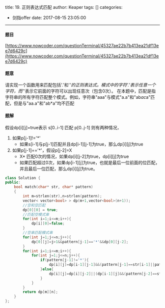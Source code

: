 title: 19. 正则表达式匹配
author: Keaper
tags: []
categories:
  - 剑指offer
date: 2017-08-15 23:05:00
---
#### 题目
[https://www.nowcoder.com/questionTerminal/45327ae22b7b413ea21df13ee7d6429c](https://www.nowcoder.com/questionTerminal/45327ae22b7b413ea21df13ee7d6429c)
#### 题意
请实现一个函数用来匹配包括'.'和'*'的正则表达式。模式中的字符'.'表示任意一个字符，而'*'表示它前面的字符可以出现任意次（包含0次）。 在本题中，匹配是指字符串的所有字符匹配整个模式。例如，字符串"aaa"与模式"a.a"和"ab*ac*a"匹配，但是与"aa.a"和"ab*a"均不匹配

#### 题解
假设dp[i][j]=true表示 s[0..i-1] 匹配 p[0..j-1]
则有两种情况，
1. 如果p[j-1]!='*'
	- 如果s[i-1]与p[j-1]匹配并且dp[i-1][j-1]为true，那么dp[i][j]为true
2. 如果p[j-1]=='*'，假设p[j-2]=X
	- X* 匹配0次的情况，如果dp[i][j-2]为true，dp[i][j]为true
    - 如果匹配超过0次，如果dp[i-1][j]为true，也就是最后一位前面的位匹配，并且最后一位匹配，那么dp[i][j]为true。
    
```cpp
class Solution {
public:
    bool match(char* str, char* pattern)
    {
        int m=strlen(str),n=strlen(pattern);
        vector< vector<bool> > dp(m+1,vector<bool>(n+1));
        //空和空匹配
        dp[0][0] = true;
        //匹配空模式串
        for(int i=1;i<=m;i++){
            dp[i][0]=false;
        }
        //空串匹配模式串
        for(int j=1;j<=n;j++){
            dp[0][j]=j>1&&pattern[j-1]=='*'&&dp[0][j-2];
        }
        for(int i=1;i<=m;i++){
            for(int j=1;j<=n;j++){
                if(pattern[j-1]!='*'){
                    dp[i][j]=dp[i-1][j-1]&&(pattern[j-1]==str[i-1]||pattern[j-1]=='.');
                }else{
                    dp[i][j]=dp[i][j-2]||(dp[i-1][j]&&(pattern[j-2]==str[i-1]||pattern[j-2]=='.'));
                }
            }
        }
        return dp[m][n];
    }
};
```